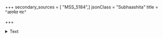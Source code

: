 +++
secondary_sources = [ "MSS_5184",]
jsonClass = "Subhaashita"
title = "आरभेत नरः"

+++

<details><summary>Text</summary>

आरभेत नरः कर्म स्वपौरुषमहापयन्।  
निष्पत्तिः कर्मणो दैवे पौरुषे च व्यवस्थिता॥
</details>
